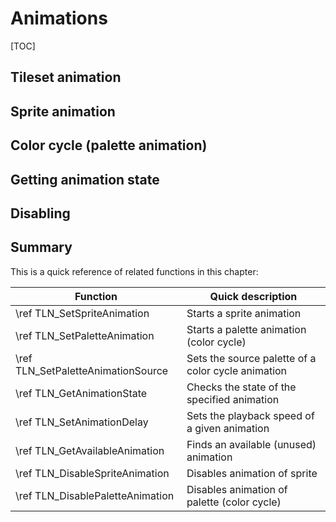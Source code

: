 # Animations

[TOC]

## Tileset animation

## Sprite animation

## Color cycle (palette animation)

## Getting animation state

## Disabling

## Summary

This is a quick reference of related functions in this chapter:

|Function                            | Quick description
|------------------------------------|-------------------------------------
|\ref TLN_SetSpriteAnimation         | Starts a sprite animation
|\ref TLN_SetPaletteAnimation        | Starts a palette animation (color cycle)
|\ref TLN_SetPaletteAnimationSource  | Sets the source palette of a color cycle animation
|\ref TLN_GetAnimationState          | Checks the state of the specified animation
|\ref TLN_SetAnimationDelay          | Sets the playback speed of a given animation
|\ref TLN_GetAvailableAnimation      | Finds an available (unused) animation
|\ref TLN_DisableSpriteAnimation     | Disables animation of sprite
|\ref TLN_DisablePaletteAnimation    | Disables animation of palette (color cycle)
